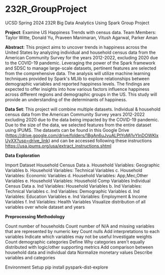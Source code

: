 # 232R_GroupProject
UCSD Spring 2024 232R Big Data Analytics Using Spark Group Project 

**Project**: Examine US Happiness Trends with census data. 
Team Members: Taylor Witte, Donald Yu, Praveen Manimaran, Vitush Agarwal, Parker Aman

**Abstract**: 
This project aims to uncover trends in happiness across the United States by analyzing individual and household census data from the American Community Survey for the years 2012-2022, excluding 2020 due to the COVID-19 pandemic. Leveraging the power of the Spark framework and SDSC to manage large-scale datasets, pertinent features are selected from the comprehensive data. The analysis will utilize machine learning techniques provided by Spark's MLlib to explore relationships between demographic variables and reported happiness levels. The findings are expected to offer insights into how various factors influence happiness across different regions and demographic groups in the US. This study will provide an understanding of the determinants of happiness.

**Data Set**: 
This project will combine multiple datasets. 
Individual & household census data from the American Community Survey years 2012-2022 excluding 2020 due to the data being impacted by the COVID-19 pandemic. Due to the size of the data, we selected features from the entire dataset using IPUMS. The datasets can be found in this Google Drive (https://drive.google.com/drive/folders/1BgAn6uJvuALPtYoMj1vYInDOWKlxUyXX?usp=drive_link) and can be accessed following these instructions https://usa.ipums.org/usa/extract_instructions.shtml

 **Data Exploration**
 
Import Dataset
Household Census Data
a. Household Variables: Geographic Variables
b. Household Variables: Technical Variables
c. Household Variables: Economic Variables
d. Household Variables: App,Mec,Other Variables
e. Household Variables: Household Comp Variables
Individual Census Data
a. Ind Variables: Household Variables
b. Ind Variables: Technical Variables
c. Ind Variables: Demographic Variables
d. Ind Variables: Education Variables
e. Ind Variables: Employment & Income Variables
f. Ind Variables: Health Variables
Visualize distribution of all variables over whole dataset and years

**Preprocessing Methodology**

Count number of households
Count number of N/A and missing variables that are represented by numeric key
Count nulls
Add interpretations to each variables
Indicate which variables may not be useful
Investigate weights
Count demographic categories
Define Why categories aren't equally distributed with logic/other supporting metrics
Add comparison between household data and individual data
Normalize monetary values
Describe variables and categories


Environment Setup
pip install pyspark-dist-explore
